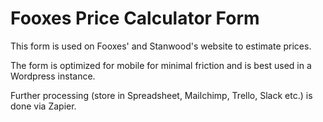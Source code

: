 # Fooxes Price Calculator Form

This form is used on Fooxes' and Stanwood's website to estimate prices.

The form is optimized for mobile for minimal friction and is best used in a Wordpress instance.

 Further processing (store in Spreadsheet, Mailchimp, Trello, Slack etc.) is done via Zapier.